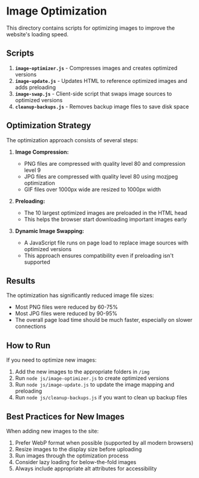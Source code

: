 # Image Optimization

This directory contains scripts for optimizing images to improve the website's loading speed. 

## Scripts

1. **`image-optimizer.js`** - Compresses images and creates optimized versions
2. **`image-update.js`** - Updates HTML to reference optimized images and adds preloading
3. **`image-swap.js`** - Client-side script that swaps image sources to optimized versions
4. **`cleanup-backups.js`** - Removes backup image files to save disk space

## Optimization Strategy

The optimization approach consists of several steps:

1. **Image Compression:** 
   - PNG files are compressed with quality level 80 and compression level 9
   - JPG files are compressed with quality level 80 using mozjpeg optimization
   - GIF files over 1000px wide are resized to 1000px width

2. **Preloading:**
   - The 10 largest optimized images are preloaded in the HTML head
   - This helps the browser start downloading important images early

3. **Dynamic Image Swapping:**
   - A JavaScript file runs on page load to replace image sources with optimized versions
   - This approach ensures compatibility even if preloading isn't supported

## Results

The optimization has significantly reduced image file sizes:

- Most PNG files were reduced by 60-75%
- Most JPG files were reduced by 90-95% 
- The overall page load time should be much faster, especially on slower connections

## How to Run

If you need to optimize new images:

1. Add the new images to the appropriate folders in `/img`
2. Run `node js/image-optimizer.js` to create optimized versions
3. Run `node js/image-update.js` to update the image mapping and preloading
4. Run `node js/cleanup-backups.js` if you want to clean up backup files

## Best Practices for New Images

When adding new images to the site:

1. Prefer WebP format when possible (supported by all modern browsers)
2. Resize images to the display size before uploading
3. Run images through the optimization process
4. Consider lazy loading for below-the-fold images
5. Always include appropriate alt attributes for accessibility 